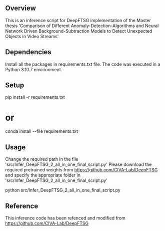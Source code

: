 ## Overview

This is an inference script for DeepFTSG implementation of the Master thesis 'Comparison of Different Anomaly-Detection-Algorithms and Neural Network Driven Background-Subtraction Models to Detect Unexpected Objects in Video Streams'
## Dependencies

Install all the packages in requirements.txt file. The code was executed in a Python 3.10.7 envirionment.

## Setup

pip install -r requirements.txt
# or
conda install --file requirements.txt

## Usage
Change the required path in the file 'src/Infer_DeepFTSG_2_all_in_one_final_script.py'
Please download the required pretrained weights from https://github.com/CIVA-Lab/DeepFTSG and specify the appropriate folder in 'src/Infer_DeepFTSG_2_all_in_one_final_script.py' 

python src/Infer_DeepFTSG_2_all_in_one_final_script.py

## Reference
This inference code has been refenced and modified from https://github.com/CIVA-Lab/DeepFTSG
